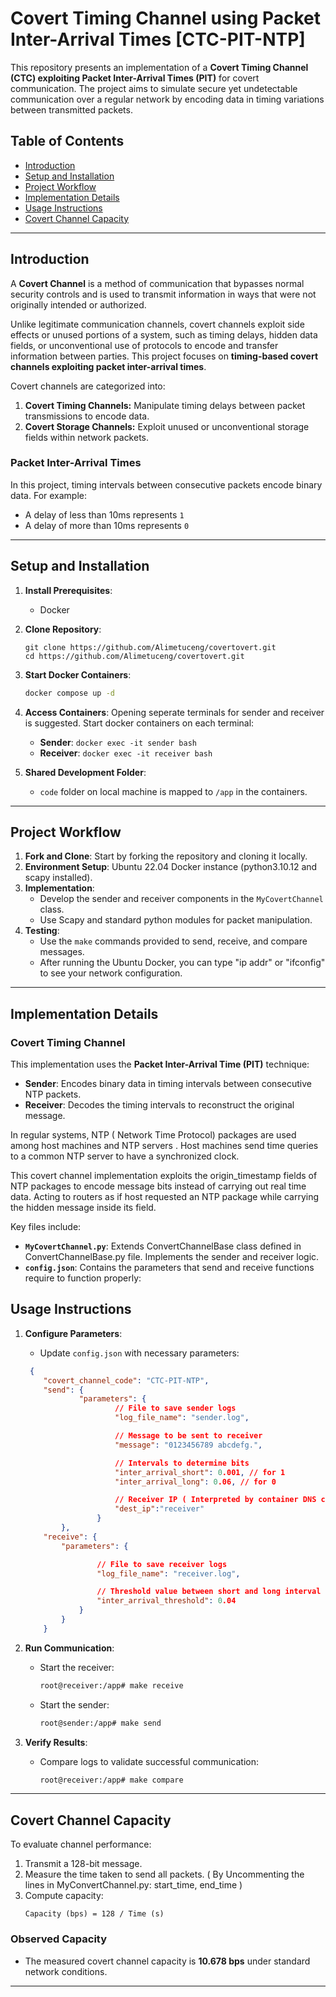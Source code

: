 
# Covert Timing Channel using Packet Inter-Arrival Times [CTC-PIT-NTP]

This repository presents an implementation of a **Covert Timing Channel (CTC) exploiting Packet Inter-Arrival Times (PIT)** for covert communication. The project aims to simulate secure yet undetectable communication over a regular network by encoding data in timing variations between transmitted packets. 


## Table of Contents

- [Introduction](#introduction)
- [Setup and Installation](#setup-and-installation)
- [Project Workflow](#project-workflow)
- [Implementation Details](#implementation-details)
- [Usage Instructions](#usage-instructions)
- [Covert Channel Capacity](#covert-channel-capacity)


---

## Introduction

A **Covert Channel** is a method of communication that bypasses normal security controls and is used to transmit information in ways that were not originally intended or authorized. 

Unlike legitimate communication channels, covert channels exploit side effects or unused portions of a system,  such as timing delays, hidden data fields, or unconventional use of protocols to encode and transfer information between parties. This project focuses on **timing-based covert channels exploiting packet inter-arrival times**.



Covert channels are categorized into:

1. **Covert Timing Channels:** Manipulate timing delays between packet transmissions to encode data.
2. **Covert Storage Channels:** Exploit unused or unconventional storage fields within network packets.

### Packet Inter-Arrival Times
In this project, timing intervals between consecutive packets encode binary data. For example:
- A delay of less than 10ms represents `1`
- A delay of more than 10ms represents `0`

---

## Setup and Installation

1. **Install Prerequisites**:
   - Docker 

2. **Clone Repository**:
   ```
   git clone https://github.com/Alimetuceng/covertovert.git
   cd https://github.com/Alimetuceng/covertovert.git
   ```

3. **Start Docker Containers**:
   ```bash
   docker compose up -d
   ```

4. **Access Containers**:
	Opening seperate terminals for sender and receiver is suggested.
	Start docker containers on each terminal: 
   - **Sender**: `docker exec -it sender bash`
   - **Receiver**: `docker exec -it receiver bash`

5. **Shared Development Folder**:
   -  `code` folder on local machine is mapped to `/app` in the containers. 

---

## Project Workflow

1. **Fork and Clone**: Start by forking the repository and cloning it locally.
2. **Environment Setup**: Ubuntu 22.04 Docker instance (python3.10.12 and scapy installed).
3. **Implementation**:
   - Develop the sender and receiver components in the `MyCovertChannel` class.
   - Use Scapy and standard python modules for packet manipulation.
4. **Testing**:
   - Use the `make` commands provided to send, receive, and compare messages.
   - After running the Ubuntu Docker, you can type "ip addr" or "ifconfig" to see your network configuration.

---

## Implementation Details

### Covert Timing Channel

This implementation uses the **Packet Inter-Arrival Time (PIT)** technique:
- **Sender**: Encodes binary data in timing intervals between consecutive NTP packets.
- **Receiver**: Decodes the timing intervals to reconstruct the original message.

In regular systems, NTP ( Network Time Protocol) packages are used among host machines and NTP servers . Host machines send time queries to a common NTP server to have a synchronized clock.

This covert channel implementation exploits the origin_timestamp fields of NTP packages to encode message bits instead of carrying out real time data. Acting to routers as if host requested an NTP package while carrying the hidden message inside its field.



Key files include:
- **`MyCovertChannel.py`**: Extends ConvertChannelBase class defined in ConvertChannelBase.py file. Implements the sender and receiver logic.
- **`config.json`**: Contains the parameters that send and receive functions require to function properly:



## Usage Instructions

1. **Configure Parameters**:
   - Update `config.json` with necessary parameters:
   
    ```json
     {
		"covert_channel_code": "CTC-PIT-NTP",
		"send": {
				"parameters": {
						// File to save sender logs
						"log_file_name": "sender.log", 

						// Message to be sent to receiver
						"message": "0123456789 abcdefg.",

						// Intervals to determine bits 
						"inter_arrival_short": 0.001, // for 1
						"inter_arrival_long": 0.06, // for 0
	
						// Receiver IP ( Interpreted by container DNS config)
						"dest_ip":"receiver"
					}
			},
		"receive": {
			"parameters": {
	
					// File to save receiver logs
					"log_file_name": "receiver.log",

					// Threshold value between short and long interval values
					"inter_arrival_threshold": 0.04
				}
			}
		} 
	```



2. **Run Communication**:
   - Start the receiver:
     ```bash
     root@receiver:/app# make receive
     ```
   - Start the sender:
     ```bash
     root@sender:/app# make send
     ```

3. **Verify Results**:
   - Compare logs to validate successful communication:
     ```bash
     root@receiver:/app# make compare
     ```

---

## Covert Channel Capacity

To evaluate channel performance:
1. Transmit a 128-bit message.
2. Measure the time taken to send all packets. ( By Uncommenting the lines in MyConvertChannel.py: start_time, end_time )
3. Compute capacity: 
   ```
   Capacity (bps) = 128 / Time (s)
   ```

### Observed Capacity
- The measured covert channel capacity is **10.678 bps** under standard network conditions.

---
